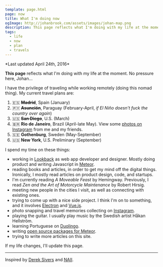 ```yaml
---
template: page.html
page: now
title: What I'm doing now
ogImage: http://johanbrook.com/assets/images/johan-map.png
description: This page reflects what I'm doing with my life at the moment. If my life changes, I'll update this page.
tags:
  - life
  - now
  - plan
  - travels
---
```


<p class="centered grey">
  *Last updated April 24th, 2016*
</p>

**This page** reflects what I'm doing with my life at the moment. No pressure here, Johan…

I have the privilege of traveling while working remotely (doing this nomad thing). My current travel plans are:

1. 🇪🇸 ~~**Madrid**~~, Spain (January)
2. 🇵🇾 ~~**Asunción**~~, Paraguay (February-April, *if El Niño doesn't fuck the country over again*)
3. 🇺🇸 ~~**San Diego**~~, U.S. (March)
4. 🇧🇷 **Rio de Janeiro**, Brazil (April-late May). View some [photos on Instagram](https://www.instagram.com/explore/tags/riosexton/) from me and my friends.
5. 🇸🇪 **Gothenburg**, Sweden (May-September)
6. 🇺🇸 **New York**, U.S. Preliminary (September)

I spend my time on these things:

- working in [Lookback](http://lookback.io) as web app developer and designer. Mostly doing product and writing Javascript in [Meteor](http://meteor.com).
- reading books and articles, in order to get my mind off the digital things. Ironically, I mostly read articles on product design, code, and startups.
- I'm currently reading *A Moveable Feast* by Hemingway. Previously, I read *Zen and the Art of Motorcycle Maintenance* by Robert Hirsig.
- meeting new people in the cities I visit, as well as connecting with existing ones.
- trying to come up with a nice side project. I think I'm on to something, and it involves [Electron](http://electron.atom.io) and [Vue.js](http://vuejs.org).
- photo snapping and travel memories collecting on [Instagram](http://instagram.com/johanbrook/).
- playing the guitar. I usually play music by the Swedish artist Håkan Hellström.
- learning Portuguese on [Duolingo](https://www.duolingo.com/johanbrook).
- writing [open source packages for Meteor](https://atmospherejs.com/lookback/).
- trying to write more articles on this site.

If my life changes, I'll update this page.

***

Inspired by [Derek Sivers](https://sivers.org/now) and [NAII](http://naii.de/now/).
